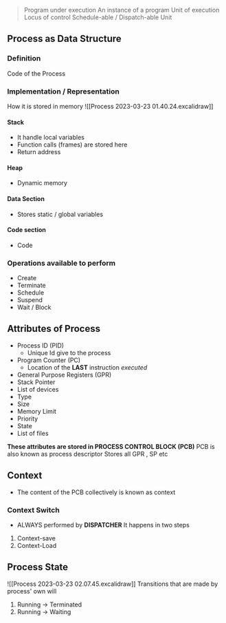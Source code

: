 > Program under execution
> An instance of a program
> Unit of execution
> Locus of control 
> Schedule-able / Dispatch-able Unit

## Process as Data Structure

### Definition
Code of the Process

### Implementation / Representation
How it is stored in memory
![[Process 2023-03-23 01.40.24.excalidraw]]

#### Stack
- It handle local variables
- Function calls (frames) are stored here
- Return address
#### Heap 
- Dynamic memory 

#### Data Section
- Stores static / global variables

#### Code section
- Code

### Operations available to perform 
- Create
- Terminate
- Schedule 
- Suspend 
- Wait / Block


## Attributes of Process
- Process ID (PID)
	- Unique Id give to the process
- Program Counter (PC)
	- Location of the **LAST** instruction *executed*
- General Purpose Registers (GPR)
- Stack Pointer
- List of devices
- Type
- Size
- Memory Limit
- Priority 
- State
- List of files

**These attributes are stored in PROCESS CONTROL  BLOCK (PCB)**
PCB is also known as process descriptor
Stores all GPR , SP etc

## Context 
- The content of the PCB collectively is known as context 

### Context Switch
- ALWAYS performed by **DISPATCHER**
It happens in two steps

1. Context-save
2. Context-Load 

## Process State
![[Process 2023-03-23 02.07.45.excalidraw]]
Transitions that are made by process' own will
1. Running -> Terminated
2. Running -> Waiting

